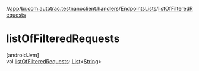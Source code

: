 //[app](../../../index.md)/[br.com.autotrac.testnanoclient.handlers](../index.md)/[EndpointsLists](index.md)/[listOfFilteredRequests](list-of-filtered-requests.md)

# listOfFilteredRequests

[androidJvm]\
val [listOfFilteredRequests](list-of-filtered-requests.md): [List](https://kotlinlang.org/api/latest/jvm/stdlib/kotlin.collections/-list/index.html)&lt;[String](https://kotlinlang.org/api/latest/jvm/stdlib/kotlin/-string/index.html)&gt;
